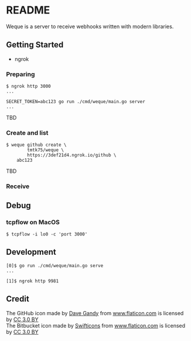 # README
Weque is a server to receive webhooks written with modern libraries.

## Getting Started
* ngrok

### Preparing
```
$ ngrok http 3000
...

SECRET_TOKEN=abc123 go run ./cmd/weque/main.go server
...
```
TBD

### Create and list
```
$ weque github create \
        tmtk75/weque \
        https://3def21d4.ngrok.io/github \
	abc123
```
TBD


### Receive



## Debug
### tcpflow on MacOS
```
$ tcpflow -i lo0 -c 'port 3000'
```


## Development
```
[0]$ go run ./cmd/weque/main.go serve
...

[1]$ ngrok http 9981
```


## Credit
<div>The GitHub icon made by <a href="https://www.flaticon.com/authors/dave-gandy" title="Dave Gandy">Dave Gandy</a> from <a href="https://www.flaticon.com/" title="Flaticon">www.flaticon.com</a> is licensed by <a href="http://creativecommons.org/licenses/by/3.0/" title="Creative Commons BY 3.0" target="_blank">CC 3.0 BY</a></div>

<div>The Bitbucket icon made by <a href="https://www.flaticon.com/authors/swifticons" title="Swifticons">Swifticons</a> from <a href="https://www.flaticon.com/" title="Flaticon">www.flaticon.com</a> is licensed by <a href="http://creativecommons.org/licenses/by/3.0/" title="Creative Commons BY 3.0" target="_blank">CC 3.0 BY</a></div>